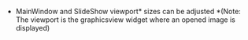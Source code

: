  - MainWindow and SlideShow viewport* sizes can be adjusted 
 *(Note: The viewport is the graphicsview widget where an opened image is displayed)
